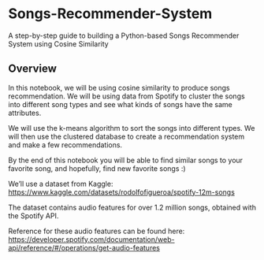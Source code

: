 # Songs-Recommender-System
A step-by-step guide to building a Python-based Songs Recommender System using Cosine Similarity

## Overview
In this notebook, we will be using cosine similarity to produce songs recommendation. We will be using data from Spotify to cluster the songs into different song types and see what kinds of songs have the same attributes. 

We will use the k-means algorithm to sort the songs into different types. We will then use the clustered database to create a recommendation system and make a few recommendations.

By the end of this notebook you will be able to find similar songs to your favorite song, and hopefully, find new favorite songs :)

We’ll use a dataset from Kaggle: <https://www.kaggle.com/datasets/rodolfofigueroa/spotify-12m-songs>

The dataset contains audio features for over 1.2 million songs, obtained with the Spotify API. 

Reference for these audio features can be found here: <https://developer.spotify.com/documentation/web-api/reference/#/operations/get-audio-features>
